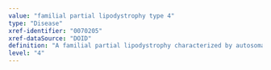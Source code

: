 ```yaml
---
value: "familial partial lipodystrophy type 4"
type: "Disease"
xref-identifier: "0070205"
xref-dataSource: "DOID"
definition: "A familial partial lipodystrophy characterized by autosomal dominant inheritance of loss of subcutaneous adipose tissue primarily from the lower limbs, insulin-resistant diabetes mellitus, hypertriglyceridemia, and hypertension that has_material_basis_in mutation in the PLIN1 gene on chromosome 15q26."
level: "4"
---
```


